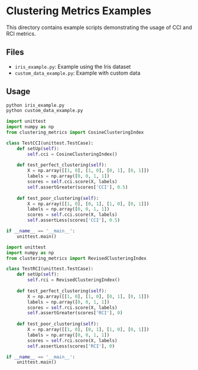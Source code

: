 # Clustering Metrics Examples

This directory contains example scripts demonstrating the usage of CCI and RCI metrics.

## Files
- `iris_example.py`: Example using the Iris dataset
- `custom_data_example.py`: Example with custom data

## Usage
```bash
python iris_example.py
python custom_data_example.py
```

```python:tests/test_cci.py
import unittest
import numpy as np
from clustering_metrics import CosineClusteringIndex

class TestCCI(unittest.TestCase):
    def setUp(self):
        self.cci = CosineClusteringIndex()
    
    def test_perfect_clustering(self):
        X = np.array([[1, 0], [1, 0], [0, 1], [0, 1]])
        labels = np.array([0, 0, 1, 1])
        scores = self.cci.score(X, labels)
        self.assertGreater(scores['CCI'], 0.5)
    
    def test_poor_clustering(self):
        X = np.array([[1, 0], [0, 1], [1, 0], [0, 1]])
        labels = np.array([0, 0, 1, 1])
        scores = self.cci.score(X, labels)
        self.assertLess(scores['CCI'], 0.5)

if __name__ == '__main__':
    unittest.main()
```

```python:tests/test_rci.py
import unittest
import numpy as np
from clustering_metrics import RevisedClusteringIndex

class TestRCI(unittest.TestCase):
    def setUp(self):
        self.rci = RevisedClusteringIndex()
    
    def test_perfect_clustering(self):
        X = np.array([[1, 0], [1, 0], [0, 1], [0, 1]])
        labels = np.array([0, 0, 1, 1])
        scores = self.rci.score(X, labels)
        self.assertGreater(scores['RCI'], 0)
    
    def test_poor_clustering(self):
        X = np.array([[1, 0], [0, 1], [1, 0], [0, 1]])
        labels = np.array([0, 0, 1, 1])
        scores = self.rci.score(X, labels)
        self.assertLess(scores['RCI'], 0)

if __name__ == '__main__':
    unittest.main() 